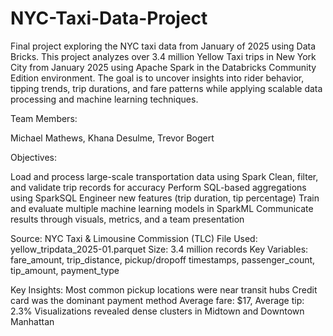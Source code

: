 # NYC-Taxi-Data-Project
Final project exploring the NYC taxi data from January of 2025 using Data Bricks. 
This project analyzes over 3.4 million Yellow Taxi trips in New York City from January 2025 using Apache Spark in the Databricks Community Edition environment. The goal is to uncover insights into rider behavior, tipping trends, trip durations, and fare patterns while applying scalable data processing and machine learning techniques.

Team Members:

Michael Mathews,
Khana Desulme,
Trevor Bogert

Objectives:

Load and process large-scale transportation data using Spark
Clean, filter, and validate trip records for accuracy
Perform SQL-based aggregations using SparkSQL
Engineer new features (trip duration, tip percentage)
Train and evaluate multiple machine learning models in SparkML
Communicate results through visuals, metrics, and a team presentation

Source: NYC Taxi & Limousine Commission (TLC)
File Used: yellow_tripdata_2025-01.parquet
Size: 3.4 million records
Key Variables: fare_amount, trip_distance, pickup/dropoff timestamps, passenger_count, tip_amount, payment_type

Key Insights:
Most common pickup locations were near transit hubs
Credit card was the dominant payment method
Average fare: $17, Average tip: 2.3%
Visualizations revealed dense clusters in Midtown and Downtown Manhattan

